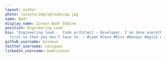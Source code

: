 ```yaml
---
layout: author
photo: /assets/img/uploads/pp.jpg
name: Badr
display_name: Zinoun Badr Eddine
position: Engineering Lead
bio: "Engineering lead -  Code architect - Developer. I've done everything wrong
  first so that you don't have to. - #Lean #Java #Kiss #Devops #Agile #Design"
github_username: bzinoun
twitter_username: coniques
linkedin_username: badrzinoun
---
```

